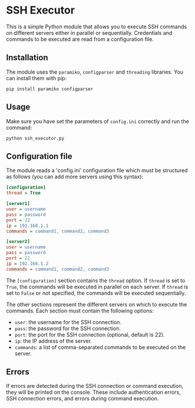 # SSH Executor

This is a simple Python module that allows you to execute SSH commands on different servers either in parallel or sequentially. Credentials and commands to be executed are read from a configuration file.

## Installation

The module uses the `paramiko`, `configparser` and `threading` libraries. You can install them with pip:

```
pip install paramiko configparser
```

## Usage

Make sure you have set the parameters of `config.ini` correctly and run the command:

```
python ssh_executor.py
```

## Configuration file

The module reads a 'config.ini' configuration file which must be structured as follows (you can add more servers using this syntax):

```ini
[configuration]
thread = True

[server1]
user = username
pass = password
port = 22
ip = 192.168.1.1
commands = command1, command2, command3

[server2]
user = username
pass = password
port = 22
ip = 192.168.1.2
commands = command1, command2, command3
```

The `[configuration]` section contains the `thread` option.
If `thread` is set to `True`, the commands will be executed in parallel on each server.
If `thread` is set to `False` or not specified, the commands will be executed sequentially.

The other sections represent the different servers on which to execute the commands. Each section must contain the following options:

- `user`: the username for the SSH connection.
- `pass`: the password for the SSH connection.
- `port`: the port for the SSH connection (optional, default is 22).
- `ip`: the IP address of the server.
- `commands`: a list of comma-separated commands to be executed on the server.

## Errors

If errors are detected during the SSH connection or command execution, they will be printed on the console. These include authentication errors, SSH connection errors, and errors during command execution.